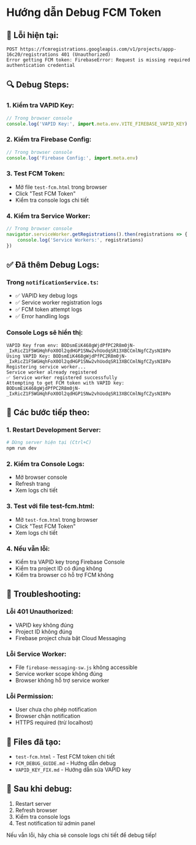 # Hướng dẫn Debug FCM Token

## 🚨 **Lỗi hiện tại:**
```
POST https://fcmregistrations.googleapis.com/v1/projects/appp-16c20/registrations 401 (Unauthorized)
Error getting FCM token: FirebaseError: Request is missing required authentication credential
```

## 🔍 **Debug Steps:**

### **1. Kiểm tra VAPID Key:**
```javascript
// Trong browser console
console.log('VAPID Key:', import.meta.env.VITE_FIREBASE_VAPID_KEY)
```

### **2. Kiểm tra Firebase Config:**
```javascript
// Trong browser console
console.log('Firebase Config:', import.meta.env)
```

### **3. Test FCM Token:**
- Mở file `test-fcm.html` trong browser
- Click "Test FCM Token"
- Kiểm tra console logs chi tiết

### **4. Kiểm tra Service Worker:**
```javascript
// Trong browser console
navigator.serviceWorker.getRegistrations().then(registrations => {
    console.log('Service Workers:', registrations)
})
```

## ✅ **Đã thêm Debug Logs:**

### **Trong `notificationService.ts`:**
- ✅ VAPID key debug logs
- ✅ Service worker registration logs
- ✅ FCM token attempt logs
- ✅ Error handling logs

### **Console Logs sẽ hiển thị:**
```
VAPID Key from env: BODsmEiK468gWjdPfPC2R8m0jN-_IxRicZ1F5WGHqhFoX0Ol2qdHGP1SNw2vhUodqSR13XBCCmlNgfCZysNI8Po
Using VAPID Key: BODsmEiK468gWjdPfPC2R8m0jN-_IxRicZ1F5WGHqhFoX0Ol2qdHGP1SNw2vhUodqSR13XBCCmlNgfCZysNI8Po
Registering service worker...
Service worker already registered
✅ Service worker registered successfully
Attempting to get FCM token with VAPID key: BODsmEiK468gWjdPfPC2R8m0jN-_IxRicZ1F5WGHqhFoX0Ol2qdHGP1SNw2vhUodqSR13XBCCmlNgfCZysNI8Po
```

## 🎯 **Các bước tiếp theo:**

### **1. Restart Development Server:**
```bash
# Dừng server hiện tại (Ctrl+C)
npm run dev
```

### **2. Kiểm tra Console Logs:**
- Mở browser console
- Refresh trang
- Xem logs chi tiết

### **3. Test với file test-fcm.html:**
- Mở `test-fcm.html` trong browser
- Click "Test FCM Token"
- Xem logs chi tiết

### **4. Nếu vẫn lỗi:**
- Kiểm tra VAPID key trong Firebase Console
- Kiểm tra project ID có đúng không
- Kiểm tra browser có hỗ trợ FCM không

## 🔧 **Troubleshooting:**

### **Lỗi 401 Unauthorized:**
- VAPID key không đúng
- Project ID không đúng
- Firebase project chưa bật Cloud Messaging

### **Lỗi Service Worker:**
- File `firebase-messaging-sw.js` không accessible
- Service worker scope không đúng
- Browser không hỗ trợ service worker

### **Lỗi Permission:**
- User chưa cho phép notification
- Browser chặn notification
- HTTPS required (trừ localhost)

## 📝 **Files đã tạo:**

- `test-fcm.html` - Test FCM token chi tiết
- `FCM_DEBUG_GUIDE.md` - Hướng dẫn debug
- `VAPID_KEY_FIX.md` - Hướng dẫn sửa VAPID key

## 🚀 **Sau khi debug:**

1. Restart server
2. Refresh browser
3. Kiểm tra console logs
4. Test notification từ admin panel

Nếu vẫn lỗi, hãy chia sẻ console logs chi tiết để debug tiếp!
